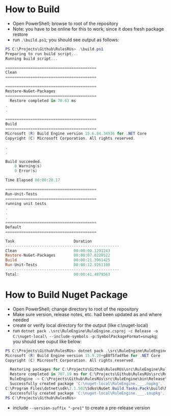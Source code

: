 # How to Build

- Open PowerShell; browse to root of the repository
- Note: you have to be online for this to work; since it does fresh package restore
- run ```.\build.ps1```; you should see output as follows:

```PowerShell
PS C:\Projects\Github\RulesRUs> .\build.ps1
Preparing to run build script...
Running build script...

========================================
Clean
========================================

========================================
Restore-NuGet-Packages
========================================
  Restore completed in 70.63 ms 
.
.

========================================
Build
========================================
Microsoft (R) Build Engine version 15.6.84.34536 for .NET Core
Copyright (C) Microsoft Corporation. All rights reserved.

.
.

Build succeeded.
    0 Warning(s)
    0 Error(s)

Time Elapsed 00:00:20.17

========================================
Run-Unit-Tests
========================================
running unit tests
.
.
.
========================================
Default
========================================

Task                          Duration
--------------------------------------------------
Clean                         00:00:00.1291243
Restore-NuGet-Packages        00:00:07.0229522
Build                         00:00:21.3961425
Run-Unit-Tests                00:00:12.9261100
--------------------------------------------------
Total:                        00:00:41.4879563
```


# How to Build Nuget Package

- Open PowerShell; change directory to root of the repository
- Make sure version, release notes, etc. had been updated as and where needed
- create or verify local directory for the output (like c:\nuget-local)
- run ```dotnet pack .\src\RuleEngine\RuleEngine.csproj -c Release -o C:\nuget-local\ --include-symbols -p:SymbolPackageFormat=snupkg```; you should see ouput like below:

```PowerShell
PS C:\Projects\Github\RulesRUs> dotnet pack .\src\RuleEngine\RuleEngine.csproj  -c Release -o C:\nuget-local\  --include-symbols -p:SymbolPackageFormat=snupkg --version-suffix "-pre3"
Microsoft (R) Build Engine version 15.9.20+g88f5fadfbe for .NET Core
Copyright (C) Microsoft Corporation. All rights reserved.

  Restoring packages for C:\Projects\Github\RulesRUs\src\RuleEngine\RuleEngine.csproj...
  Restore completed in 707.19 ms for C:\Projects\Github\RulesRUs\src\RuleEngine\RuleEngine.csproj.
  RuleEngine -> C:\Projects\Github\RulesRUs\src\RuleEngine\bin\Release\netstandard2.0\RuleEngine.dll
  Successfully created package 'C:\nuget-local\RuleEngine.___.nupkg'.
C:\Program Files\dotnet\sdk\2.1.502\Sdks\NuGet.Build.Tasks.Pack\build\NuGet.Build.Tasks.Pack.targets(202,5): warning NU5125: The 'licenseUrl' element will be deprecated. Consider using the 'license' element instead. [C:\Projects\Github\RulesRUs\src\RuleEngine\RuleEngine.csproj]
  Successfully created package 'C:\nuget-local\RuleEngine.___.snupkg'.
PS C:\Projects\Github\RulesRUs>
```

- include ```--version-suffix "-pre1"``` to create a pre-release version


